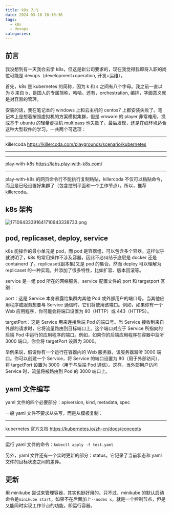 ```yaml
---
title: k8s 入门
date: 2024-03-16 10:10:36
tags:
  - k8s
  - devops
categories:
---
```


## 前言

我没想到有一天我会去学 k8s，但这是新公司要求的，现在我觉得我即将入职的岗位可能是 devops（development+operation, 开发+运维）。

首先，k8s 是 kubernetes 的简称，因为 k 和 s 之间有八个字母。我之前一直以为 8 来自 b，是国人的专属简称，哈哈。还有，orchestration, 编排，字面意义就是对容器的管理。

安装的话，我在笔记本的 windows 上和云主机的 centos7 上都安装失败了。笔记本上是想着按照虚拟机的方案模拟集群，但是 vmware 的 player 非常难用，换成基于 ubuntu 的轻量虚拟机 multipass 也失败了。最后发现，还是在线环境适合这种大型软件的学习。一共两个可选项：

---

killercoda
https://killercoda.com/playgrounds/scenario/kubernetes

---

---

play-with-k8s
https://labs.play-with-k8s.com/

---

play-with-k8s 的网页命令行不能执行复制粘贴，killercoda 不仅可以粘贴命令，而且是已经设置好集群了（包含控制平面和一个工作节点）。所以，推荐 killercoda。

## k8s 架构

![17106433391641710643338733.png](https://fastly.jsdelivr.net/gh/li199-code/blog-imgs@main/17106433391641710643338733.png)

## pod, replicaset, deploy, service

k8s 能操作的最小单元是 pod，而 pod 是容器组，可以包含多个容器。这样似乎就说明了，k8s 的常用操作不涉及容器，因此不必纠结于底层是 docker 还是 containerd 了。replicaset(副本集)又是 pod 的集合。然而 deploy 可以理解为 replicaset 的一种实现，并添加了很多特性，比如扩容、版本回滚等。

service 是一组 pod 所在的网络服务。service 配置文件的 port 和 targetport 区别：

port：这是 Service 本身暴露给集群内其他 Pod 或外部用户的端口号。当其他应用程序或服务想要与 Service 通信时，它们将使用该端口。例如，如果你有一个 Web 应用程序，你可能会将端口设置为 80（HTTP）或 443（HTTPS）。

targetPort：这是 Service 用来连接后端 Pod 的端口号。当 Service 接收到来自外部的请求时，它将流量路由到目标端口上。这个端口对应于 Service 所指向的后端 Pod 中运行的应用程序的端口。例如，如果你的后端应用程序在容器中监听 3000 端口，你会将 targetPort 设置为 3000。

举例来说，假设你有一个运行在容器内的 Web 服务器，该服务器监听 3000 端口。你可以创建一个 Service，将 Service 的端口设置为 80（用于外部访问），将 targetPort 设置为 3000（用于与后端 Pod 通信）。这样，当外部用户访问 Service 时，流量将被路由到 Pod 的 3000 端口上。

## yaml 文件编写

yaml 文件的四个必要部分：apiversion, kind, metadata, spec

一般 yaml 文件不要求从头写，而是从模板复制：

---

kubernetes 官方文档
https://kubernetes.io/zh-cn/docs/concepts

---

运行 yaml 文件的命令：`kubectl apply -f test.yaml`

另外，yaml 文件还有一个实时更新的部分：status。它记录了当前状态和 yaml 文件的目标状态之间的差异。

## 更新

用 minikube 尝试来管理容器，其实也挺好用的。只不过，minikube 的默认启动命令是`minikube start`，如果不在后面加上`--nodes x`，就是一个控制节点，但是又能同时实现工作节点的功能，即运行容器。
